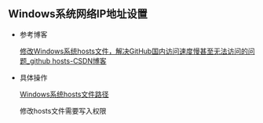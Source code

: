 ## Windows系统网络IP地址设置

- 参考博客

  [修改Windows系统hosts文件，解决GitHub国内访问速度慢甚至无法访问的问题_github hosts-CSDN博客](https://blog.csdn.net/qq_42723240/article/details/139265203)

- 具体操作

  [Windows系统hosts文件路径](C:\Windows\System32\drivers\etc)

  修改hosts文件需要写入权限

